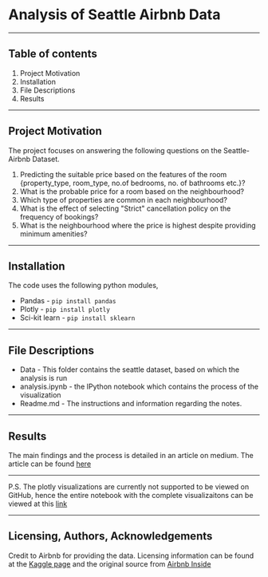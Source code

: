 # Analysis of Seattle Airbnb Data
---
## Table of contents
1. Project Motivation
2. Installation
3. File Descriptions
4. Results

---
## Project Motivation

 The project focuses on answering the following questions on the Seattle-Airbnb Dataset. 
1. Predicting the suitable price based on the features of the room {property_type, room_type, no.of bedrooms, no. of bathrooms etc.}?
2. What is the probable price for a room based on the neighbourhood?
3. Which type of properties are common in each neighbourhood?
4. What is the effect of selecting "Strict" cancellation policy on the frequency of bookings?
5. What is the neighbourhood where the price is highest despite providing minimum amenities?
---
## Installation

The code uses the following python modules,
- Pandas - `pip install pandas`
- Plotly - `pip install plotly`
- Sci-kit learn - `pip install sklearn`


---
## File Descriptions
* Data - This folder contains the seattle dataset, based on which the analysis is run
* analysis.ipynb - the IPython notebook which contains the process of the visualization
* Readme.md - The instructions and information regarding the notes.

---
## Results
The main findings and the process is detailed in an article on medium. The article can be found [here]()


---

P.S. The plotly visualizations are currently not supported to be viewed on GitHub, hence the entire notebook with the complete visualizaitons can be viewed at this [link](https://nbviewer.org/github/Akhil-Theerthala/Seattle-Airbnb-Analysis/blob/main/analysis.ipynb) 

---
## Licensing, Authors, Acknowledgements

Credit to Airbnb for providing the data. Licensing information can be found at the [Kaggle page](https://www.kaggle.com/datasets/airbnb/seattle) and the original source from [Airbnb Inside](http://insideairbnb.com/get-the-data/)
